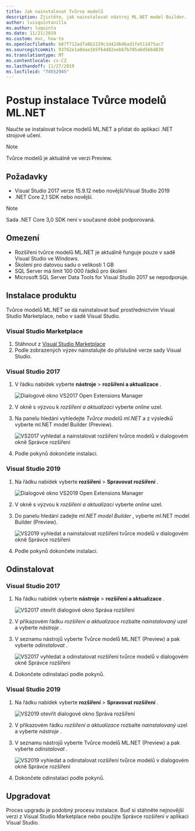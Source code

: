 ```yaml
---
title: Jak nainstalovat Tvůrce modelů
description: Zjistěte, jak nainstalovat nástroj ML.NET model Builder.
author: luisquintanilla
ms.author: luquinta
ms.date: 11/21/2019
ms.custom: mvc, how-to
ms.openlocfilehash: b87f712ad7a8b2229c1d42db4bad1fe511475ac7
ms.sourcegitcommit: 93762e1a0dae1b5f64d82eebb7b705a6d566d839
ms.translationtype: MT
ms.contentlocale: cs-CZ
ms.lasthandoff: 11/27/2019
ms.locfileid: "74552945"
---
```

# <a name="how-to-install-mlnet-model-builder"></a>Postup instalace Tvůrce modelů ML.NET

Naučte se instalovat tvůrce modelů ML.NET a přidat do aplikací .NET strojové učení.

> [!NOTE]
> Tvůrce modelů je aktuálně ve verzi Preview.

## <a name="prerequisites"></a>Požadavky

- Visual Studio 2017 verze 15.9.12 nebo novější/Visual Studio 2019
- .NET Core 2,1 SDK nebo novější.

> [!NOTE]
> Sada .NET Core 3,0 SDK není v současné době podporovaná.

## <a name="limitations"></a>Omezení

- Rozšíření tvůrce modelů ML.NET je aktuálně funguje pouze v sadě Visual Studio ve Windows.
- Školení pro datovou sadu o velikosti 1 GB
- SQL Server má limit 100 000 řádků pro školení
- Microsoft SQL Server Data Tools for Visual Studio 2017 se nepodporuje.

## <a name="install"></a>Instalace produktu

Tvůrce modelů ML.NET se dá nainstalovat buď prostřednictvím Visual Studio Marketplace, nebo v sadě Visual Studio.

### <a name="visual-studio-marketplace"></a>Visual Studio Marketplace

1. Stáhnout z [Visual Studio Marketplace](https://marketplace.visualstudio.com/items?itemName=MLNET.07)
1. Podle zobrazených výzev nainstalujte do příslušné verze sady Visual Studio.

### <a name="visual-studio-2017"></a>Visual Studio 2017

1. V řádku nabídek vyberte **nástroje** > **rozšíření a aktualizace** .

    ![Dialogové okno VS2017 Open Extensions Manager](./media/install-model-builder/vs2017-open-extensions-manager.png)

1. V okně s výzvou k *rozšíření a aktualizaci* vyberte *online* uzel.
1. Na panelu hledání vyhledejte *Tvůrce modelů ml.NET* a z výsledků vyberte ml.NET model Builder (Preview).

    ![VS2017 vyhledat a nainstalovat rozšíření tvůrce modelů v dialogovém okně Správce rozšíření](./media/install-model-builder/vs2017-install-model-builder.png)

1. Podle pokynů dokončete instalaci.

### <a name="visual-studio-2019"></a>Visual Studio 2019

1. Na řádku nabídek vyberte **rozšíření** > **Spravovat rozšíření** .

    ![Dialogové okno VS2019 Open Extensions Manager](./media/install-model-builder/vs2019-open-extensions-manager.png)

1. V okně s výzvou k *rozšíření a aktualizaci* vyberte *online* uzel.
1. Do panelu hledání zadejte *ml.NET model Builder* , vyberte ml.NET model Builder (Preview).

    ![VS2019 vyhledat a nainstalovat rozšíření tvůrce modelů v dialogovém okně Správce rozšíření](./media/install-model-builder/vs2019-install-model-builder.png)

1. Podle pokynů dokončete instalaci.

## <a name="uninstall"></a>Odinstalovat

### <a name="visual-studio-2017"></a>Visual Studio 2017

1. Na řádku nabídek vyberte **nástroje** > **rozšíření a aktualizace** .

    ![VS2017 otevřít dialogové okno Správa rozšíření](./media/install-model-builder/vs2017-open-extensions-manager.png)

1. V příkazovém řádku *rozšíření a aktualizace* rozbalte *nainstalovaný* uzel a vyberte *nástroje* .
1. V seznamu nástrojů vyberte Tvůrce modelů ML.NET (Preview) a pak vyberte *odinstalovat* .

    ![VS2017 vyhledat a odinstalovat rozšíření tvůrce modelů v dialogovém okně Správce rozšíření](./media/install-model-builder/vs2017-uninstall-model-builder.png)

1. Dokončete odinstalaci podle pokynů.

### <a name="visual-studio-2019"></a>Visual Studio 2019

1. Na řádku nabídek vyberte **rozšíření** > **Spravovat rozšíření** .

    ![VS2019 otevřít dialogové okno Správa rozšíření](./media/install-model-builder/vs2019-open-extensions-manager.png)

1. V příkazovém řádku *rozšíření a aktualizace* rozbalte *nainstalovaný* uzel a vyberte *nástroje* .
1. V seznamu nástrojů vyberte Tvůrce modelů ML.NET (Preview) a pak vyberte *odinstalovat* .

    ![VS2019 vyhledat a odinstalovat rozšíření tvůrce modelů v dialogovém okně Správce rozšíření](./media/install-model-builder/vs2019-uninstall-model-builder.png)

1. Dokončete odinstalaci podle pokynů.

## <a name="upgrade"></a>Upgradovat

Proces upgradu je podobný procesu instalace. Buď si stáhněte nejnovější verzi z Visual Studio Marketplace nebo použijte Správce rozšíření v aplikaci Visual Studio.
